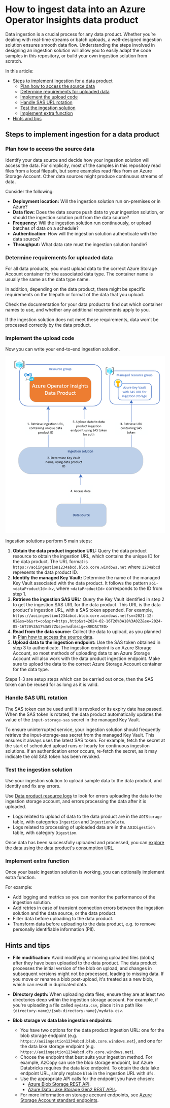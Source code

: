 # How to ingest data into an Azure Operator Insights data product

Data ingestion is a crucial process for any data product. Whether you’re dealing with real-time streams or batch uploads, a well-designed ingestion solution ensures smooth data flow. Understanding the steps involved in designing an ingestion solution will allow you to easily adapt the code samples in this repository, or build your own ingestion solution from scratch.

In this article:

- [Steps to implement ingestion for a data product](#steps-to-implement-ingestion-for-a-data-product)
  - [Plan how to access the source data](#plan-how-to-access-the-source-data)
  - [Determine requirements for uploaded data](#determine-requirements-for-uploaded-data)
  - [Implement the upload code](#implement-the-upload-code)
  - [Handle SAS URL rotation](#handle-sas-url-rotation)
  - [Test the ingestion solution](#test-the-ingestion-solution)
  - [Implement extra function](#implement-extra-function)
- [Hints and tips](#hints-and-tips)

## Steps to implement ingestion for a data product

### Plan how to access the source data

Identify your data source and decide how your ingestion solution will access the data. For simplicity, most of the samples in this repository read files from a local filepath, but some examples read files from an Azure Storage Account. Other data sources might produce continuous streams of data.

Consider the following:

- **Deployment location:** Will the ingestion solution run on-premises or in Azure?
- **Data flow:** Does the data source push data to your ingestion solution, or should the ingestion solution pull from the data source?
- **Frequency:** Will the ingestion solution run continuously, or upload batches of data on a schedule?
- **Authentication:** How will the ingestion solution authenticate with the data source?
- **Throughput:** What data rate must the ingestion solution handle?

### Determine requirements for uploaded data

For all data products, you must upload data to the correct Azure Storage Account container for the associated data type. The container name is usually the same as the data type name.

In addition, depending on the data product, there might be specific requirements on the filepath or format of the data that you upload.

Check the documentation for your data product to find out which container names to use, and whether any additional requirements apply to you.

If the ingestion solution does not meet these requirements, data won't be processed correctly by the data product.

### Implement the upload code

Now you can write your end-to-end ingestion solution.

![image](images/ingestion-overview.png)

Ingestion solutions perform 5 main steps:

1. **Obtain the data product ingestion URL:** Query the data product resource to obtain the ingestion URL, which contains the unique ID for the data product. The URL format is `https://aoiingestion1234abcd.blob.core.windows.net` where `1234abcd` represents the data product ID.
2. **Identify the managed Key Vault:** Determine the name of the managed Key Vault associated with the data product. It follows the pattern `aoi-<dataProductId>-kv`, where `<dataProductId>` corresponds to the ID from step 1.
3. **Retrieve the ingestion SAS URL:** Query the Key Vault identified in step 2 to get the ingestion SAS URL for the data product. This URL is the data product's ingestion URL, with a SAS token appended. For example, `https://aoiingestion1234abcd.blob.core.windows.net?sv=2021-12-02&ss=b&srt=co&spr=https,http&st=2024-02-16T20%3A18%3A02Z&se=2024-05-16T20%3A17%3A57Z&sp=rwdl&sig=<REDACTED>`
4. **Read from the data source:** Collect the data to upload, as you planned in [Plan how to access the source data](#plan-how-to-access-the-source-data).
5. **Upload data to the ingestion endpoint:** Use the SAS token obtained in step 3 to authenticate. The ingestion endpoint is an Azure Storage Account, so most methods of uploading data to an Azure Storage Account will also work with the data product ingestion endpoint. Make sure to upload the data to the correct Azure Storage Account container for the data type.

Steps 1-3 are setup steps which can be carried out once, then the SAS token can be reused for as long as it is valid.

### Handle SAS URL rotation

The SAS token can be used until it is revoked or its expiry date has passed. When the SAS token is rotated, the data product automatically updates the value of the `input-storage-sas` secret in the managed Key Vault.

To ensure uninterrupted service, your ingestion solution should frequently retrieve the input-storage-sas secret from the managed Key Vault. This ensures it always uses the latest SAS token. For example, fetch the secret at the start of scheduled upload runs or hourly for continuous ingestion solutions. If an authentication error occurs, re-fetch the secret, as it may indicate the old SAS token has been revoked.

### Test the ingestion solution

Use your ingestion solution to upload sample data to the data product, and identify and fix any errors.

Use [Data product resource logs](https://teams.microsoft.com/l/message/19:9ffef16c4cd94dc1bf0ed5fc0a4db784@thread.tacv2/1712829195326?tenantId=72f988bf-86f1-41af-91ab-2d7cd011db47&groupId=e98b46ec-1a8b-47ed-a28a-82a242948a03&parentMessageId=1712828769303&teamName=Team%20Lighthouse%20(AIOps)&channelName=Help&createdTime=1712829195326) to look for errors uploading the data to the ingestion storage account, and errors processing the data after it is uploaded.

- Logs related to upload of data to the data product are in the `AOIStorage` table, with categories `Ingestion` and `IngestionDelete`.
- Logs related to processing of uploaded data are in the `AOIDigestion` table, with category `Digestion`.

Once data has been successfully uploaded and processed, you can [explore the data using the data product's consumption URL](https://learn.microsoft.com/en-us/azure/operator-insights/data-query).

### Implement extra function

Once your basic ingestion solution is working, you can optionally implement extra function.

For example:

- Add logging and metrics so you can monitor the performance of the ingestion solution.
- Add retries in case of transient connection errors between the ingestion solution and the data source, or the data product.
- Filter data before uploading to the data product.
- Transform data before uploading to the data product, e.g. to remove personally identifiable information (PII).

## Hints and tips

- **File modification:** Avoid modifying or moving uploaded files (blobs) after they have been uploaded to the data product. The data product processes the initial version of the blob on upload, and changes in subsequent versions might not be processed, leading to missing data. If you move or rename a blob post-upload, it's treated as a new blob, which can result in duplicated data.

- **Directory depth:** When uploading data files, ensure they are at least two directories deep within the ingestion storage account. For example, if you're uploading a file called `mydata.csv`, place it in a path like `{directory-name}/{sub-directory-name}/mydata.csv`.

- **Blob storage vs data lake ingestion endpoints:**
  - You have two options for the data product ingestion URL: one for the blob storage endpoint (e.g. `https://aoiingestion1234abcd.blob.core.windows.net`), and one for the data lake storage endpoint (e.g. `https://aoiingestion1234abcd.dfs.core.windows.net`).
  - Choose the endpoint that best suits your ingestion method. For example, AzCopy can use the blob storage endpoint, but Azure Databricks requires the data lake endpoint. To obtain the data lake endpoint URL, simply replace `blob` in the ingestion URL with `dfs`.
  - Use the appropriate API calls for the endpoint you have chosen:
    - [Azure Blob Storage REST API](https://learn.microsoft.com/en-us/rest/api/storageservices/blob-service-rest-api).
    - [Azure Data Lake Storage Gen2 REST APIs](https://learn.microsoft.com/en-us/rest/api/storageservices/data-lake-storage-gen2).
  - For more information on storage account endpoints, see [Azure Storage Account standard endpoints](https://learn.microsoft.com/en-us/azure/storage/common/storage-account-overview#standard-endpoints).
